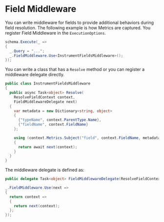 # Field Middleware

You can write middleware for fields to provide additional behaviors during field resolution.  The following example is how Metrics are captured.  You register Field Middleware in the `ExecutionOptions`.

```csharp
schema.Execute(_ =>
{
  _.Query = "...";
  _.FieldMiddleware.Use<InstrumentFieldsMiddleware>();
});
```

You can write a class that has a `Resolve` method or you can register a middleware delegate directly.

```csharp
public class InstrumentFieldsMiddleware
{
  public async Task<object> Resolve(
    ResolveFieldContext context,
    FieldMiddlewareDelegate next)
  {
    var metadata = new Dictionary<string, object>
    {
      {"typeName", context.ParentType.Name},
      {"fieldName", context.FieldName}
    };

    using (context.Metrics.Subject("field", context.FieldName, metadata))
    {
      return await next(context);
    }
  }
}
```

The middleware delegate is defined as:

``` csharp
public delegate Task<object> FieldMiddlewareDelegate(ResolveFieldContext context);
```

```csharp
_.FieldMiddleware.Use(next =>
{
  return context =>
  {
    return next(context);
  };
});
```
